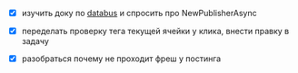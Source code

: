 - [x] изучить доку по [databus](https://gitlab.ozon.ru/platform/go/databus/-/blob/v2/docs/publisher_async.md) и спросить про NewPublisherAsync
- [x] переделать проверку тега текущей ячейки у клика, внести правку в задачу
- [x] разобраться почему не проходит фреш у постинга


